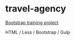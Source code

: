 # travel-agency

[Bootstrap training project](https://darnelo-inc.github.io/travel-agency/)

HTML /
Less /
Bootstrap /
Gulp


